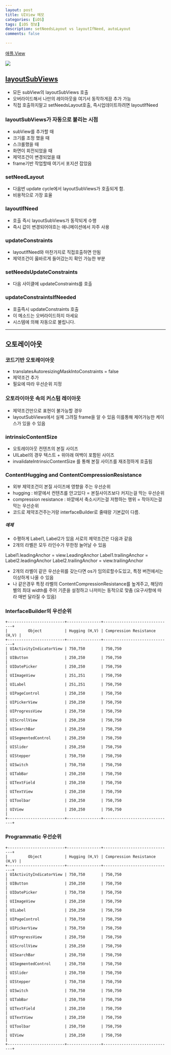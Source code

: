 ```yaml
---
layout: post
title: UIView 메모
categories: [iOS]
tags: [iOS 정보]
description: setNeedsLayout vs layoutIfNeed, autoLayout
comments: false

---
```


[애플.View](https://developer.apple.com/documentation/uikit/uiview)

<img src="/assets/media/iOS/LifeCycle1.png">

## [layoutSubViews](https://developer.apple.com/documentation/uikit/uiview/1622482-layoutsubviews)

- 모든 subView의 layoutSubViews 호출
- 오버라이드해서 나만의 레이아웃을 여기서 동작하게끔 추가 가능
- 직접 호출하지말고 setNeedsLayout호출, 즉시업데이트하려면 layoutIfNeed

### layoutSubViews가 자동으로 불리는 시점

- subView를 추가할 때
- 크기를 조정 했을 때 
- 스크롤했을 때
- 화면이 회전되었을 때
- 제약조건이 변경되었을 떄
- frame기반 작업할때 여기서 포지션 잡았음

### setNeedLayout

- 다음번 update cycle에서 layoutSubViews가 호출되게 함. 
- 비용적으로 가장 효율

### layoutIfNeed

- 호출 즉시 layoutSubViews가 동작되게 수행
- 즉시 값이 변경되어야흐는 애니메이션에서 자주 사용

### updateConstraints

- layoutIfNeed와 마찬가지로 직접호출하면 안됨
- 제약조건이 옳바르게 들어갔는지 확인 가능한 부분

### setNeedsUpdateConstraints

- 다음 사이클에 updateConstraints를 호출

### updateConstraintsIfNeeded

- 호출즉시 updateConstraints 호출
- 이 메소드는 오버라이드하지 마세요
- 시스템에 의해 자동으로 불립니다. 

---

## 오토레이아웃

### 코드기반 오토레이아웃

- translatesAutoresizingMaskIntoConstraints = false
- 제약조건 추가 
- 필요에 따라 우선순위 지정


### 오토라이아웃 속의 커스텀 레이아웃

- 제약조건만으로 표현이 불가능할 경우
- layoutSubViews에서 실제 그려질 frame을 알 수 있음 이를통해 제어가능한 케이스가 있을 수 있음


### intrinsicContentSize

- 오토레이아웃 컨텐츠의 본질 사이즈
- UILabel의 경우 텍스트 + 위아래 여백이 포함된 사이즈
- invalidateIntrinsicContentSize 를 통해 본질 사이즈를 재조정하게 호출됨

### ContentHugging and ContentCompressionResistance

- 외부 제약조건이 본질 사이즈에 영향을 주는 우선순위
- hugging : 바깥에서 컨텐츠를 안고있다 = 본질사이즈보다 커지는걸 막는 우선순위
- compression resistance : 바깥에서 축소시키는걸 저항하는 행위 = 작아지는걸 막는 우선순위
- 코드로 제약조건주는거랑 interfaceBuilder로 줄때랑 기본값이 다름. 

##### 예제 

- 수평하게 Label1, Label2가 있음 서로의 제약조건은 다음과 같음
- 2개의 라벨은 모두 라인수가 무한정 늘어날 수 있음

Label1.leadingAnchor = view.LeadingAnchor
Label1.trailingAnchor = Label2.leadingAnchor
Label2.trailingAnchor = view.trailingAnchor

- 2개의 라벨이 같은 우선순위를 갖는다면 os가 임의로할수도있고, 특정 버전에서는 이상하게 나올 수 있음
- 나 같은경우 특정 라벨의 ContentCompressionResistance를 높게주고, 해당라벨의 최대 width를 주어 기준을 설정하고 나저미는 동적으로 맞춤 (요구사항에 따라 매번 달라질 수 있음)

### InterfaceBuilder의 우선순위

```
+-------------------------+---------------+------------------------------+
|         Object          | Hugging (H,V) | Compression Resistance (H,V) |
+-------------------------+---------------+------------------------------+
| UIActivityIndicatorView | 750,750       | 750,750                      |
| UIButton                | 250,250       | 750,750                      |
| UIDatePicker            | 250,250       | 750,750                      |
| UIImageView             | 251,251       | 750,750                      |
| UILabel                 | 251,251       | 750,750                      |
| UIPageControl           | 250,250       | 750,750                      |
| UIPickerView            | 250,250       | 750,750                      |
| UIProgressView          | 250,750       | 750,750                      |
| UIScrollView            | 250,250       | 750,750                      |
| UISearchBar             | 250,250       | 750,750                      |
| UISegmentedControl      | 250,250       | 750,750                      |
| UISlider                | 250,250       | 750,750                      |
| UIStepper               | 750,750       | 750,750                      |
| UISwitch                | 750,750       | 750,750                      |
| UITabBar                | 250,250       | 750,750                      |
| UITextField             | 250,250       | 750,750                      |
| UITextView              | 250,250       | 750,750                      |
| UIToolbar               | 250,250       | 750,750                      |
| UIView                  | 250,250       | 750,750                      |
+-------------------------+---------------+------------------------------+
```



### Programmatic 우선순위

```
+-------------------------+---------------+------------------------------+
|         Object          | Hugging (H,V) | Compression Resistance (H,V) |
+-------------------------+---------------+------------------------------+
| UIActivityIndicatorView | 750,750       | 750,750                      |
| UIButton                | 250,250       | 750,750                      |
| UIDatePicker            | 750,750       | 750,750                      |
| UIImageView             | 250,250       | 750,750                      |
| UILabel                 | 250,250       | 750,750                      |
| UIPageControl           | 750,750       | 750,750                      |
| UIPickerView            | 750,750       | 750,750                      |
| UIProgressView          | 250,750       | 750,750                      |
| UIScrollView            | 250,250       | 750,750                      |
| UISearchBar             | 250,750       | 750,750                      |
| UISegmentedControl      | 250,750       | 750,750                      |
| UISlider                | 250,750       | 750,750                      |
| UIStepper               | 750,750       | 750,750                      |
| UISwitch                | 750,750       | 750,750                      |
| UITabBar                | 250,750       | 750,750                      |
| UITextField             | 250,250       | 750,750                      |
| UITextView              | 250,250       | 750,750                      |
| UIToolbar               | 250,750       | 750,750                      |
| UIView                  | 250,250       | 750,750                      |
+-------------------------+---------------+------------------------------+
```
